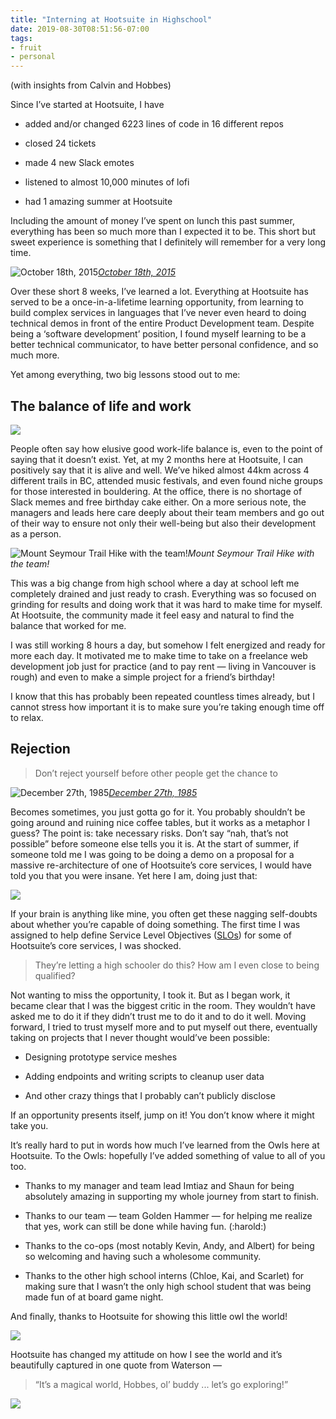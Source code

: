 ```yaml
---
title: "Interning at Hootsuite in Highschool"
date: 2019-08-30T08:51:56-07:00
tags:
- fruit
- personal
---
```


(with insights from Calvin and Hobbes)

Since I’ve started at Hootsuite, I have

* added and/or changed 6223 lines of code in 16 different repos

* closed 24 tickets

* made 4 new Slack emotes

* listened to almost 10,000 minutes of lofi

* had 1 amazing summer at Hootsuite

Including the amount of money I’ve spent on lunch this past summer, everything has been so much more than I expected it to be. This short but sweet experience is something that I definitely will remember for a very long time.

![[October 18th, 2015](https://www.gocomics.com/calvinandhobbes/2015/10/18)](https://cdn-images-1.medium.com/max/2000/0*uK2cNprrvSGsaECM.jpg)*[October 18th, 2015](https://www.gocomics.com/calvinandhobbes/2015/10/18)*

Over these short 8 weeks, I’ve learned a lot. Everything at Hootsuite has served to be a once-in-a-lifetime learning opportunity, from learning to build complex services in languages that I’ve never even heard to doing technical demos in front of the entire Product Development team. Despite being a ‘software development’ position, I found myself learning to be a better technical communicator, to have better personal confidence, and so much more.

Yet among everything, two big lessons stood out to me:

## The balance of life and work

![](https://cdn-images-1.medium.com/max/2000/0*Mj-EMJtcvI4hM_jC.jpg)

People often say how elusive good work-life balance is, even to the point of saying that it doesn’t exist. Yet, at my 2 months here at Hootsuite, I can positively say that it is alive and well. We’ve hiked almost 44km across 4 different trails in BC, attended music festivals, and even found niche groups for those interested in bouldering. At the office, there is no shortage of Slack memes and free birthday cake either. On a more serious note, the managers and leads here care deeply about their team members and go out of their way to ensure not only their well-being but also their development as a person.

![Mount Seymour Trail Hike with the team!](https://cdn-images-1.medium.com/max/7936/1*eM_TIZGbBJIz485ssMqKTQ.jpeg)*Mount Seymour Trail Hike with the team!*

This was a big change from high school where a day at school left me completely drained and just ready to crash. Everything was so focused on grinding for results and doing work that it was hard to make time for myself. At Hootsuite, the community made it feel easy and natural to find the balance that worked for me.

I was still working 8 hours a day, but somehow I felt energized and ready for more each day. It motivated me to make time to take on a freelance web development job just for practice (and to pay rent — living in Vancouver is rough) and even to make a simple project for a friend’s birthday!

I know that this has probably been repeated countless times already, but I cannot stress how important it is to make sure you’re taking enough time off to relax.

## Rejection

> Don’t reject yourself before other people get the chance to

![[December 27th, 1985](https://www.gocomics.com/calvinandhobbes/1985/12/27)](https://cdn-images-1.medium.com/max/2000/0*Psh-fqFgVeQegGay.jpg)*[December 27th, 1985](https://www.gocomics.com/calvinandhobbes/1985/12/27)*

Becomes sometimes, you just gotta go for it. You probably shouldn’t be going around and ruining nice coffee tables, but it works as a metaphor I guess? The point is: take necessary risks. Don’t say “nah, that’s not possible” before someone else tells you it is. At the start of summer, if someone told me I was going to be doing a demo on a proposal for a massive re-architecture of one of Hootsuite’s core services, I would have told you that you were insane. Yet here I am, doing just that:

![](https://cdn-images-1.medium.com/max/3488/1*P8WSSl993SYILSfw9EfCwg.png)

If your brain is anything like mine, you often get these nagging self-doubts about whether you’re capable of doing something. The first time I was assigned to help define Service Level Objectives ([SLOs](https://landing.google.com/sre/sre-book/chapters/service-level-objectives/)) for some of Hootsuite’s core services, I was shocked.
> They’re letting a high schooler do this? How am I even close to being qualified?

Not wanting to miss the opportunity, I took it. But as I began work, it became clear that I was the biggest critic in the room. They wouldn’t have asked me to do it if they didn’t trust me to do it and to do it well. Moving forward, I tried to trust myself more and to put myself out there, eventually taking on projects that I never thought would’ve been possible:

* Designing prototype service meshes

* Adding endpoints and writing scripts to cleanup user data

* And other crazy things that I probably can’t publicly disclose

If an opportunity presents itself, jump on it! You don’t know where it might take you.

It’s really hard to put in words how much I’ve learned from the Owls here at Hootsuite. To the Owls: hopefully I’ve added something of value to all of you too.

* Thanks to my manager and team lead Imtiaz and Shaun for being absolutely amazing in supporting my whole journey from start to finish.

* Thanks to our team — team Golden Hammer — for helping me realize that yes, work can still be done while having fun. (:harold:)

* Thanks to the co-ops (most notably Kevin, Andy, and Albert) for being so welcoming and having such a wholesome community.

* Thanks to the other high school interns (Chloe, Kai, and Scarlet) for making sure that I wasn’t the only high school student that was being made fun of at board game night.

And finally, thanks to Hootsuite for showing this little owl the world!

![](https://cdn-images-1.medium.com/max/9312/1*RwlvNswSg95J253WHq2zbQ.jpeg)

Hootsuite has changed my attitude on how I see the world and it’s beautifully captured in one quote from Waterson —
> “It’s a magical world, Hobbes, ol’ buddy ... let’s go exploring!”

![](https://cdn-images-1.medium.com/max/2000/0*aq1RW9_3MViZBV0b.png)
